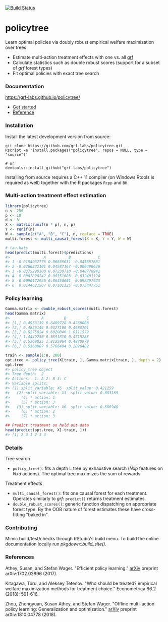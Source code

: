 [![Build Status](https://travis-ci.com/grf-labs/policytree.svg?branch=master)](https://travis-ci.com/grf-labs/policytree)

# policytree

Learn optimal policies via doubly robust empirical welfare maximization over trees

* Estimate multi-action treatment effects with one vs. all [grf](https://github.com/grf-labs/grf)
* Calculate statistics such as double robust scores (support for a subset of _grf_ forest types)
* Fit optimal policies with exact tree search

### Documentation
https://grf-labs.github.io/policytree/
* [Get started](https://grf-labs.github.io/policytree/articles/policytree.html)
* [Reference](https://grf-labs.github.io/policytree/reference/index.html)

### Installation

<!-- From CRAN: -->

<!-- ```R -->
<!-- install.packages("policytree") -->
<!-- ``` -->

Install the latest development version from source:

```
git clone https://github.com/grf-labs/policytree.git
Rscript -e 'install.packages("policytree", repos = NULL, type = "source")'

# or
devtools::install_github("grf-labs/policytree")
```

Installing from source requires a C++ 11 compiler (on Windows Rtools is required as well) together with the R packages
`Rcpp` and `BH`.

### Multi-action treatment effect estimation
```r
library(policytree)
n <- 250
p <- 10
d <- 3
X <- matrix(runif(n * p), n, p)
Y <- runif(n)
W <- sample(c("A", "B", "C"), n, replace = TRUE)
multi.forest <- multi_causal_forest(X = X, Y = Y, W = W)

# tau.hats
head(predict(multi.forest)$predictions)
#>               A          B            C
#> 1 -0.0154032776 0.06835031 -0.045857681
#> 2 -0.0266322101 0.04587167 -0.000490636
#> 3 -0.0375290300 0.07230710 -0.048778941
#> 4  0.0002828242 0.06351683 -0.032401124
#> 5 -0.0090172925 0.06350601 -0.092397923
#> 6  0.0144621507 0.07101125 -0.075447751
```

### Policy learning
```r
Gamma.matrix <- double_robust_scores(multi.forest)
head(Gamma.matrix)
#>              A         B         C
#> [1,] 0.4953139 0.8489728 0.4768008
#> [2,] 0.4826144 0.9327100 0.4983701
#> [3,] 0.5275024 0.6020840 1.0111579
#> [4,] 1.4449256 0.5391810 0.4715283
#> [5,] 0.5369825 1.8125964 0.4870979
#> [6,] 0.5360087 0.5766404 0.2826482

train <- sample(1:n, 200)
opt.tree <- policy_tree(X[train, ], Gamma.matrix[train, ], depth = 2)
opt.tree
#> policy_tree object
#> Tree depth:  2
#> Actions:  1: A 2: B 3: C
#> Variable splits:
#> (1) split_variable: X6  split_value: 0.421259
#>   (2) split_variable: X3  split_value: 0.683169
#>     (4) * action: 1
#>     (5) * action: 3
#>   (3) split_variable: X6  split_value: 0.686948
#>     (6) * action: 2
#>     (7) * action: 3

## Predict treatment on held out data
head(predict(opt.tree, X[-train, ]))
#> [1] 2 3 1 2 3 3
```

### Details
Tree search
* `policy_tree()`: fits a depth L tree by exhaustive search (_Nxp_ features on _Nxd_ actions). The optimal tree maximizes the sum of rewards.

Treatment effects
* `multi_causal_forest()`: fits one causal forest for each treatment. Operates similarly to _grf_: `predict()` returns treatment estimates.
* `double_robust_scores()`: generic function dispatching on appropriate forest type. By the OOB nature of forest estimates these have cross-fitting "baked in".

### Contributing

Mimic build/test/checks through RStudio's build menu. To build the online documentation locally run _pkgdown::build_site()_.

### References

Athey, Susan, and Stefan Wager. "Efficient policy learning." [arXiv](https://arxiv.org/abs/1702.02896) preprint arXiv:1702.02896 (2017).

Kitagawa, Toru, and Aleksey Tetenov. "Who should be treated? empirical welfare maximization methods for treatment choice." Econometrica 86.2 (2018): 591-616.

Zhou, Zhengyuan, Susan Athey, and Stefan Wager. "Offline multi-action policy learning: Generalization and optimization." [arXiv](https://arxiv.org/abs/1810.04778) preprint arXiv:1810.04778 (2018).
